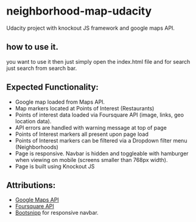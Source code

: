 # neighborhood-map-udacity
Udacity project with knockout JS framework and google maps API.
## how to use it.
you want to use it then just simply open the index.html file and for search just search from search bar.

## Expected Functionality:
* Google map loaded from Maps API.
* Map markers located at Points of Interest (Restaurants)
* Points of interest data loaded via Foursquare API (image, links, geo location data).
* API errors are handled with warning message at top of page
* Points of Interest markers all present upon page load
* Points of Interest markers can be filtered via a Dropdown filter menu (Neighborhoods)
* Page is responsive.  Navbar is hidden and toggleable with hamburger when viewing on mobile (screens smaller than 768px width).
* Page is built using Knockout JS

## Attributions:
* [Google Maps API](https://developers.google.com/maps/)
* [Foursquare API](https://developer.foursquare.com/)
* [Bootsnipp](http://bootsnipp.com/snippets/featured/admin-side-menu) for responsive navbar.
